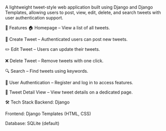 A lightweight tweet-style web application built using Django and Django Templates, allowing users to post, view, edit, delete, and search tweets with user authentication support.

🚀 Features
🏠 Homepage – View a list of all tweets.

📝 Create Tweet – Authenticated users can post new tweets.

✏️ Edit Tweet – Users can update their tweets.

❌ Delete Tweet – Remove tweets with one click.

🔍 Search – Find tweets using keywords.

🔐 User Authentication – Register and log in to access features.

📄 Tweet Detail View – View tweet details on a dedicated page.

🛠️ Tech Stack
Backend: Django

Frontend: Django Templates (HTML, CSS)

Database: SQLite (default)